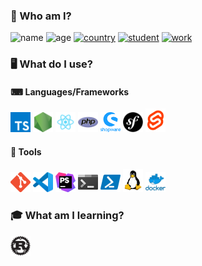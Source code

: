 ### 🤵 Who am I?
![name](https://img.shields.io/badge/name-mathias%20andresen-blue)
![age](https://img.shields.io/endpoint?url=https%3A%2F%2Fprofile-api.vercel.app%2Fapi%2Fme%2Fage)
[![country](https://img.shields.io/badge/country-denmark-blue)](https://en.wikipedia.org/wiki/Denmark)
[![student](https://img.shields.io/badge/student-aalborg%20university-blue)](https://www.aau.dk/)
[![work](https://img.shields.io/badge/student%20developer-wexo-blue)](https://www.wexo.dk/)

### 🖥 What do I use?

#### ⌨ Languages/Frameworks

[<img src="https://raw.githubusercontent.com/github/explore/80688e429a7d4ef2fca1e82350fe8e3517d3494d/topics/typescript/typescript.png" alt="typescript logo" width="32">](https://www.typescriptlang.org/)
[<img src="https://raw.githubusercontent.com/github/explore/80688e429a7d4ef2fca1e82350fe8e3517d3494d/topics/nodejs/nodejs.png" alt="nodejs logo" width="32">](https://nodejs.org/)
[<img src="https://raw.githubusercontent.com/github/explore/80688e429a7d4ef2fca1e82350fe8e3517d3494d/topics/react/react.png" alt="react logo" width="32">](https://reactjs.org/)
[<img src="https://raw.githubusercontent.com/github/explore/80688e429a7d4ef2fca1e82350fe8e3517d3494d/topics/php/php.png" alt="php logo" width="32">](https://www.php.net/)
[<img src="assets/logos/shopware.png" alt="symfony logo" width="32">](https://www.shopware.com/en/)
[<img src="https://raw.githubusercontent.com/github/explore/80688e429a7d4ef2fca1e82350fe8e3517d3494d/topics/symfony/symfony.png" alt="symfony logo" width="32">](https://symfony.com/)
[<img src="https://raw.githubusercontent.com/sveltejs/branding/master/svelte-logo.svg" alt="git logo" width="32">](https://svelte.dev/)


#### 🔧 Tools

[<img src="assets/logos/git.png" alt="git logo" width="32">](https://git-scm.com/)
[<img src="https://raw.githubusercontent.com/github/explore/80688e429a7d4ef2fca1e82350fe8e3517d3494d/topics/visual-studio-code/visual-studio-code.png" alt="vscode logo" width="32">](https://code.visualstudio.com/)
[<img src="assets/logos/phpstorm.png" alt="phpstorm logo" width="32">](https://www.jetbrains.com/phpstorm/)
[<img src="assets/logos/wt.png" alt="windows terminal logo" width="32">](https://github.com/microsoft/terminal)
[<img src="assets/logos/powershell.png" alt="powershell logo" width="32">](https://docs.microsoft.com/en-us/powershell/scripting/overview)
[<img src="assets/logos/tux.png" alt="linux logo" width="32">](https://lmgtfy.com/?q=linux)
[<img src="https://raw.githubusercontent.com/github/explore/80688e429a7d4ef2fca1e82350fe8e3517d3494d/topics/docker/docker.png" alt="linux logo" width="32">](https://www.docker.com/)


### 🎓 What am I learning?
[<img src="https://raw.githubusercontent.com/github/explore/80688e429a7d4ef2fca1e82350fe8e3517d3494d/topics/rust/rust.png" alt="rust logo" width="32">](https://www.rust-lang.org/)

